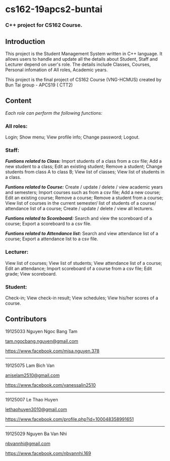 # cs162-19apcs2-buntai
### C++ project for CS162 Course.

## Introduction
This project is the Student Management System written in C++ language. It allows users to handle and update all the details about Student, Staff and Lecturer depend on user's role. The details include Classes, Courses, Personal infomation of All roles, Academic years.

This project is the final project of CS162 Course (VNG-HCMUS) created by Bun Tai group - APCS19 ( CTT2)

## Content
_Each role can perform the following functions:_

### All roles:
Login; Show menu; View profile info; Change password; Logout.

### Staff:

**_Funtions related to Class:_** Import students of a class from a csv file; Add a new student to a class; Edit an existing student; Remove a student; Change students from class A to class B; View list of classes; View list of students in a class.

**_Funtions related to Course:_** Create / update / delete / view academic years and semesters; Import courses such as from a csv file; Add a new course; Edit an existing course; Remove a course; Remove a student from a course;  View list of courses in the current semester/ list of students of a course/ attendance list of a course; Create / update / delete / view all lecturers.

**_Funtions related to Scoreboard:_**
Search and view the scoreboard of a course; Export a scoreboard to a csv file.

**_Funtions related to Attendance list:_**
Search and view attendance list of a course; Export a attendance list to a csv file.

### Lecturer:
View list of courses; View list of students; View attendance list of a course; Edit an attendance; Import scoreboard of a course from a csv file; Edit grade; View scoreboard.

### Student:
Check-in; View check-in result; View schedules; View his/her scores of a course.

## Contributors

19125033
Nguyen Ngoc Bang Tam

tam.ngocbang.nguyen@gmail.com 

https://www.facebook.com/misa.nguyen.378

----------------
19125075
Lam Bich Van

aniselam2510@gmail.com

https://www.facebook.com/vanessalin2510

----------------
19125007
Le Thao Huyen

lethaohuyen3010@gmail.com

https://www.facebook.com/profile.php?id=100048358991651

----------------
19125029
Nguyen Ba Van Nhi

nbvannhi@gmail.com

https://www.facebook.com/nbvannhi.169


